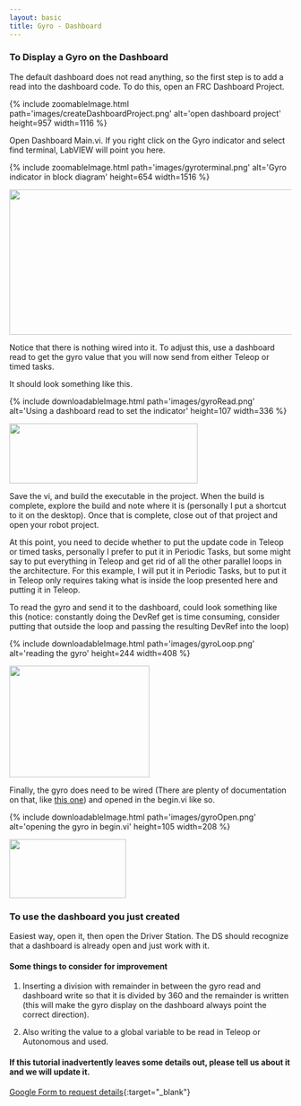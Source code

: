 ```yaml
---
layout: basic
title: Gyro - Dashboard
---
```


### To Display a Gyro on the Dashboard

The default dashboard does not read anything, so the first step is to add a read into the dashboard code. To do this, open an FRC Dashboard Project.

{% include zoomableImage.html path='images/createDashboardProject.png' alt='open dashboard project' height=957 width=1116 %}

Open Dashboard Main.vi. If you right click on the Gyro indicator and select find terminal, LabVIEW will point you here.

{% include zoomableImage.html path='images/gyroterminal.png' alt='Gyro indicator in block diagram' height=654 width=1516 %}

<img alt="" src="examples\gyro\gyroterminal.png" style="width: 601px; height: 259px;" />

Notice that there is nothing wired into it. To adjust this, use a dashboard read to get the gyro value that you will now send from either Teleop or timed tasks.

It should look something like this.

{% include downloadableImage.html path='images/gyroRead.png' alt='Using a dashboard read to set the indicator' height=107 width=336 %}

[<img alt="" src="examples\gyro\gyroRead.png" style="width: 336px; height: 107px;" />](https://docs.google.com/uc?export=download&id=0BwEBnEBtHotGUmhKLV8zZ0dZYkU)

Save the vi, and build the executable in the project. When the build is complete, explore the build and note where it is (personally I put a shortcut to it on the desktop). Once that is complete, close out of that project and open your robot project.

At this point, you need to decide whether to put the update code in Teleop or timed tasks, personally I prefer to put it in Periodic Tasks, but some might say to put everything in Teleop and get rid of all the other parallel loops in the architecture. For this example, I will put it in Periodic Tasks, but to put it in Teleop only requires taking what is inside the loop presented here and putting it in Teleop.

To read the gyro and send it to the dashboard, could look something like this (notice: constantly doing the DevRef get is time consuming, consider putting that outside the loop and passing the resulting DevRef into the loop)

{% include downloadableImage.html path='images/gyroLoop.png' alt='reading the gyro' height=244 width=408 %}

[<img alt="" src="examples\gyro\gyroLoop.png" style="width: 250px; height: 199px;" />](https://docs.google.com/uc?export=download&id=0BwEBnEBtHotGVEplV3hVM2dXWVk)

Finally, the gyro does need to be wired (There are plenty of documentation on that, like [this one](http://team358.org/files/programming/ControlSystem2015-2019/#gyro)) and opened in the begin.vi like so.

{% include downloadableImage.html path='images/gyroOpen.png' alt='opening the gyro in begin.vi' height=105 width=208 %}

[<img alt="" src="examples\gyro\gyroOpen.png" style="width: 208px; height: 105px;" />](https://docs.google.com/uc?export=download&id=0BwEBnEBtHotGUWdmOE5zcXFHRms)

### To use the dashboard you just created

Easiest way, open it, then open the Driver Station. The DS should recognize that a dashboard is already open and just work with it.

#### Some things to consider for improvement

1. Inserting a division with remainder in between the gyro read and dashboard write so that it is divided by 360 and the remainder is written (this will make the gyro display on the dashboard always point the correct direction).

2. Also writing the value to a global variable to be read in Teleop or Autonomous and used.

#### If this tutorial inadvertently leaves some details out, please tell us about it and we will update it.

[Google Form to request details](https://docs.google.com/a/harding.edu/forms/d/1CVKshcWipp6sm_QeKU9u_3dJnu0uTtFmsTgOA1soPP0/viewform?usp=send_form){:target="_blank"}
